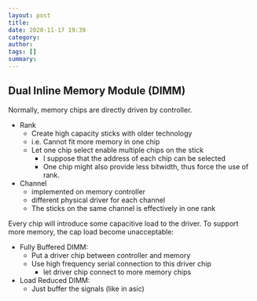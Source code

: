```yaml
---
layout: post
title: 
date: 2020-11-17 19:39
category: 
author: 
tags: []
summary: 
---
```


## Dual Inline Memory Module (DIMM)

Normally, memory chips are directly driven by controller.

* Rank
  * Create high capacity sticks with older technology
  * i.e. Cannot fit more memory in one chip
  * Let one chip select enable multiple chips on the stick
    * I suppose that the address of each chip can be selected
    * One chip might also provide less bitwidth, thus force the use of rank.
* Channel
  * implemented on memory controller
  * different physical driver for each channel
  * The sticks on the same channel is effectively in one rank

Every chip will introduce some capacitive load to the driver.
To support more memory, the cap load become unacceptable:

* Fully Buffered DIMM:
  * Put a driver chip between controller and memory
  * Use high frequency serial connection to this driver chip
    * let driver chip connect to more memory chips
* Load Reduced DIMM:
  * Just buffer the signals (like in asic)
